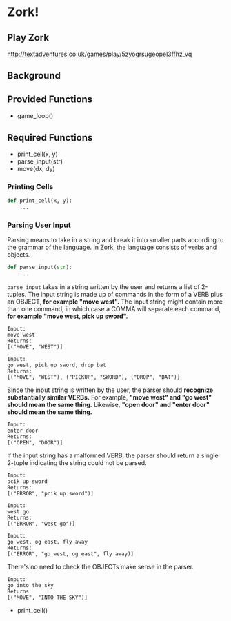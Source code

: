 # Zork!

## Play Zork
http://textadventures.co.uk/games/play/5zyoqrsugeopel3ffhz_vq

## Background

## 

## Provided Functions
 - game_loop()

## Required Functions
 - print_cell(x, y)
 - parse_input(str)
 - move(dx, dy)

### Printing Cells

```python
def print_cell(x, y):
    ...
```

### Parsing User Input

Parsing means to take in a string and break it into smaller parts according to the grammar of the language. In Zork, the language consists of verbs and objects.

```python
def parse_input(str):
    ...
```

`parse_input` takes in a string written by the user and returns a list of 2-tuples. The input string is made up of commands in the form of a VERB plus an OBJECT, **for example "move west".** The input string might contain more than one command, in which case a COMMA will separate each command, **for example "move west, pick up sword".**

```
Input:
move west
Returns:
[("MOVE", "WEST")]
```

```
Input:
go west, pick up sword, drop bat
Returns:
[("MOVE", "WEST"), ("PICKUP", "SWORD"), ("DROP", "BAT")]
```

Since the input string is written by the user, the parser should __**recognize substantially similar VERBs.**__ For example, **"move west" and "go west" should mean the same thing.** Likewise, **"open door" and "enter door" should mean the same thing.**

```
Input:
enter door
Returns:
[("OPEN", "DOOR")]
```

If the input string has a malformed VERB, the parser should return a single 2-tuple indicating the string could not be parsed.

```
Input:
pcik up sword
Returns:
[("ERROR", "pcik up sword")]
```

```
Input:
west go 
Returns:
[("ERROR", "west go")]
```

```
Input:
go west, og east, fly away
Returns:
[("ERROR", "go west, og east", fly away)]
```

There's no need to check the OBJECTs make sense in the parser.

```
Input:
go into the sky
Returns
[("MOVE", "INTO THE SKY")]
```

- print_cell()